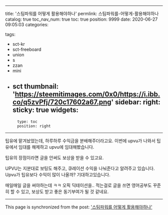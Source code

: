 
---
title: '스팀파워를 어떻게 활용해야하나'
permlink: 스팀파워를-어떻게-활용해야하나
catalog: true
toc_nav_num: true
toc: true
position: 9999
date: 2020-06-27 09:05:03
categories:

tags:
- sct-kr
- sct-freeboard
- union
- s
- zzan
- mini
- sct
thumbnail: 'https://steemitimages.com/0x0/https://i.ibb.co/q5zvPfj/720c17602a67.png'
sidebar:
    right:
        sticky: true
widgets:
    -
        type: toc
        position: right
---


팁유에 맡겨놨었는데, 하루하루 수익금을 분배해주더라고요.  이번에 upvu가 나와서 팁유에서 임대를 해제하고 upvu에 임대해봤습니다.

팁유의 장점이라면 글을 안써도 보상을 받을 수 있고요.

UPVU는 지분대로 보팅도 해주고, 큐레이션 수익을 나눠준다고 알려주고 있습니다. 
Upvu가 팁유보다 수익이 많이 나올까? 기대하고있습니다.

매일매일 글을 써야하는데 ㅋㅋ
오픽 딕테이션을.. 적는걸로 글을 쓰면
영어공부도 꾸준히 할 수 있고,
보상도 받고 좋은 동기부여가 될 것 같네요.

- - -

This page is synchronized from the post: ['스팀파워를 어떻게 활용해야하나'](https://steempeak.com/@jacobyu/4zbrer)
